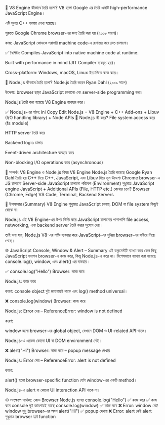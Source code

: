 
🚀 V8 Engine কীভাবে তৈরি হলো?
V8 হলো Google এর তৈরি একটি high-performance JavaScript Engine।

এটি মূলত C++ ভাষায় লেখা হয়েছে।

শুরুতে Google Chrome browser-এর জন্য তৈরি করা হয় (২০০৮ সালে)।

কাজ: JavaScript কোডকে সরাসরি machine code-এ রূপান্তর করে দ্রুত চালানো।

✅ বৈশিষ্ট্য:
Compiles JavaScript into native machine code at runtime.

Built with performance in mind (JIT Compiler ব্যবহৃত হয়)।

Cross-platform: Windows, macOS, Linux ইত্যাদিতে কাজ করে।

🧠 Node.js কীভাবে তৈরি হলো?
Node.js তৈরি করেন Ryan Dahl (২০০৯ সালে)

উদ্দেশ্য: browser ছাড়া JavaScript চালানো এবং server-side programming করা।

Node.js তৈরি করা হয়েছে V8 Engine ব্যবহার করে।

✅ Node.js-এর গঠন:
ini
Copy
Edit
Node.js = V8 Engine + C++ Add-ons + Libuv (I/O handling library) + Node APIs
🎯 Node.js কী করে?
File system access করে (fs module)

HTTP server তৈরি করে

Backend logic চালায়

Event-driven architecture ব্যবহার করে

Non-blocking I/O operations করে (asynchronous)

🔁 সম্পর্ক: V8 Engine ও Node.js
বিষয়	V8 Engine	Node.js
তৈরি করেছে	Google	Ryan Dahl
তৈরি হয়	C++ দিয়ে	C++, JavaScript, এবং Libuv দিয়ে
মূল উদ্দেশ্য	Chrome browser-এ JS চালানো	Server-side JavaScript চালানো
পরিবেশ (Environment)	শুধুমাত্র JavaScript engine	JavaScript + Additional APIs (File, HTTP etc.)
কোথায় চলে?	Browser (Chrome, Edge)	VS Code, Terminal, Backend Servers

🧪 উপসংহার (Summary)
V8 Engine শুধুমাত্র JavaScript চালায়, DOM বা file system কিছুই বোঝে না।

Node.js এই V8 Engine-এর উপর ভিত্তি করে JavaScript চালানোর পাশাপাশি file access, networking, এবং backend server তৈরি করার সুযোগ দেয়।

তাই বলা যায়, Node.js V8-এর শক্তি ব্যবহার করে JavaScript-এর দুনিয়া browser-এর বাইরে নিয়ে গেছে।



🌐 JavaScript Console, Window & Alert – Summary
এই ডকুমেন্টটি ব্যাখ্যা করে কেন কিছু JavaScript ফাংশন browser-এ কাজ করে, কিন্তু Node.js-এ করে না। বিশেষভাবে ব্যাখ্যা করা হয়েছে console.log(), window, এবং alert() এর ব্যবহার।

✅ console.log("Hello")
Browser: কাজ করে

Node.js: কাজ করে

কারণ: console object দুই জায়গায়ই থাকে এবং log() method universal।

❌ console.log(window)
Browser: কাজ করে

Node.js: Error দেয় – ReferenceError: window is not defined

কারণ:

window হলো browser-এর global object, যেখানে DOM ও UI-related API থাকে।

Node.js-এ এরকম কোনো UI বা DOM environment নেই।

❌ alert("Hi")
Browser: কাজ করে – popup message দেখায়

Node.js: Error দেয় – ReferenceError: alert is not defined

কারণ:

alert() হলো browser-specific function যেটা window-এর একটি method।

Node.js-এ alert বা কোনো UI interaction API থাকে না।

⚙️ সংক্ষেপে পার্থক্য:
কোড	Browser	Node.js	ব্যাখ্যা
console.log("Hello")	✅ কাজ করে	✅ কাজ করে	console দুই জায়গায়ই আছে
console.log(window)	✅ কাজ করে	❌ Error: window নেই	window শুধু browser-এর অংশ
alert("Hi")	✅ popup দেখায়	❌ Error: alert নেই	alert শুধুমাত্র browser UI function
